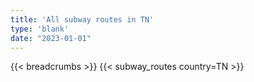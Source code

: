 ```yaml
---
title: 'All subway routes in TN'
type: 'blank'
date: "2023-01-01"
---
```


{{< breadcrumbs >}}
{{< subway_routes country=TN >}}
